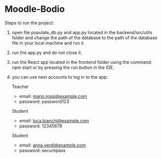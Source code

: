 # Moodle-Bodio
Steps to run the project:
1. open file populate_db.py and app.py located in the backend/src/utils folder and change the path of the database to the path of the database file in your local machine and run it.
2. run the app.py and do not close it.
3. run the React app located in the frontend folder using the command: npm start or by pressing the run button in the IDE.
4. you can use next accounts to log in to the app:

    Teacher
    - email: mario.rossi@example.com
    - password: password123

    Student
    - email: luca.bianchi@example.com
    - password: 12345678

    Student
    - email: anna.verdi@example.com
    - password: securepass
